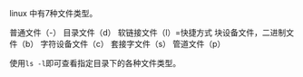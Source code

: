 linux 中有7种文件类型。

普通文件（-）
目录文件（d）
软链接文件（l）=快捷方式
块设备文件，二进制文件（b）
字符设备文件（c）
套接字文件（s）
管道文件（p）

使用`ls -l`即可查看指定目录下的各种文件类型。